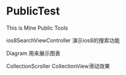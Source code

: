 # PublicTest
This is Mine Public Tools 

ios8SearchViewController 演示ios8的搜索功能 

Diagram  用来展示图表 

CollectionScroller CollectionView滑动效果 

